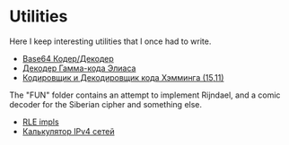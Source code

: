 # Utilities
Here I keep interesting utilities that I once had to write.

- [Base64 Кодер/Декодер](/Coders%20%26%20Decoders/base64)
- [Декодер Гамма-кода Элиаса](/Coders%20%26%20Decoders/EliasDecoder)
- [Кодировщик и Декодировщик кода Хэмминга (15,11)](/Coders%20%26%20Decoders/Hamming)

The "FUN" folder contains an attempt to implement Rijndael, and a comic decoder for the Siberian cipher and something else.

- [RLE impls](/FUN/RLE.cpp)
- [Калькулятор IPv4 сетей](/CalcIPv4)
